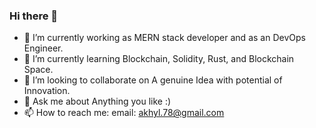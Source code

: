 ### Hi there 👋
- 🔭 I’m currently working as MERN stack developer and as an DevOps Engineer.
- 🌱 I’m currently learning Blockchain, Solidity, Rust, and Blockchain Space.
- 👯 I’m looking to collaborate on A genuine Idea with potential of Innovation.
- 💬 Ask me about Anything you like :)
- 📫 How to reach me: email: akhyl.78@gmail.com

<!--
**akhilchhetri/akhilchhetri** is a ✨ _special_ ✨ repository because its `README.md` (this file) appears on your GitHub profile.

Here are some ideas to get you started:

- 🔭 I’m currently working on ...
- 🌱 I’m currently learning ...
- 👯 I’m looking to collaborate on ...
- 🤔 I’m looking for help with ...
- 💬 Ask me about ...
- 📫 How to reach me: ...
- 😄 Pronouns: ...
- ⚡ Fun fact: ...
-->
